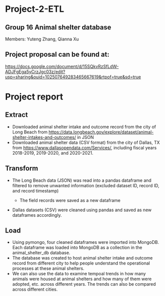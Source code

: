 # Project-2-ETL

## Group 16 Animal shelter database
Members: Yuteng Zhang, Qianna Xu
## Project proposal can be found at: 
https://docs.google.com/document/d/15SQkvRzSfLdW-ADJFgEga5yCrzJgc03z/edit?usp=sharing&ouid=102507649283465667619&rtpof=true&sd=true

# Project report

## Extract
* Downloaded animal shelter intake and outcome record from the city of Long Beach from https://data.longbeach.gov/explore/dataset/animal-shelter-intakes-and-outcomes/ in JSON 
* Downloaded animal shelter data (CSV format) from the city of Dallas, TX from https://www.dallasopendata.com/Services/, including fiscal years 2018-2019, 2019-2020, and 2020-2021. 

## Transform
* The Long Beach data (JSON) was read into a pandas dataframe and filtered to remove unwanted information (excluded dataset ID, record ID, and record timestamp)
    * The field records were saved as a new dataframe

* Dallas datasets (CSV) were cleaned using pandas and saved as new dataframes accordingly.

## Load
* Using pymongo, four cleaned dataframes were imported into MongoDB. Each dataframe was loaded into MongoDB as a collection in the animal_shelter_db database.
* The database was created to host animal shelter intake and outcome record from different city to help people understand the operational processes at these animal shelters.
* We can also use the data to examine tempoal trends in how many animals were housed at animal shelters and how many of them were adopted, etc. across different years. The trends can also be compared across different cities.

